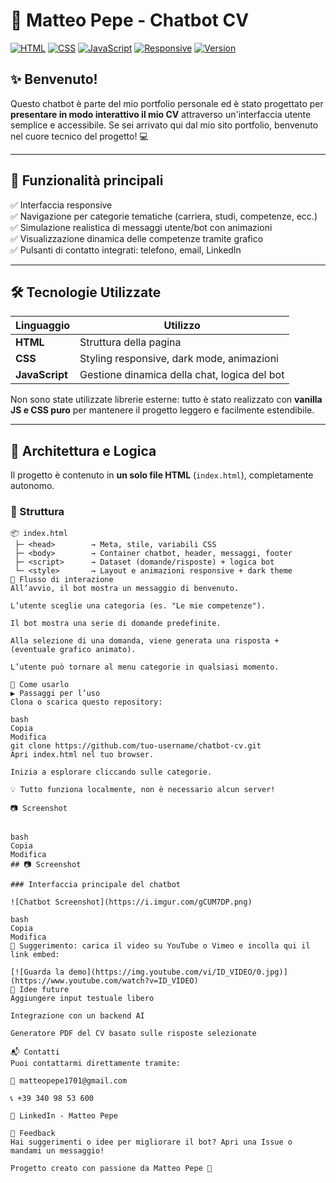 # 🧠 Matteo Pepe - Chatbot CV

[![HTML](https://img.shields.io/badge/code-HTML-blue)](https://developer.mozilla.org/en-US/docs/Web/HTML)
[![CSS](https://img.shields.io/badge/style-CSS-blueviolet)](https://developer.mozilla.org/en-US/docs/Web/CSS)
[![JavaScript](https://img.shields.io/badge/script-JavaScript-yellow)](https://developer.mozilla.org/en-US/docs/Web/JavaScript)
[![Responsive](https://img.shields.io/badge/UI-Responsive-informational)]()
[![Version](https://img.shields.io/badge/version-1.0-green)]()

## ✨ Benvenuto!

Questo chatbot è parte del mio portfolio personale ed è stato progettato per **presentare in modo interattivo il mio CV** attraverso un'interfaccia utente semplice e accessibile. Se sei arrivato qui dal mio sito portfolio, benvenuto nel cuore tecnico del progetto! 💻

---

## 📌 Funzionalità principali

✅ Interfaccia responsive  
✅ Navigazione per categorie tematiche (carriera, studi, competenze, ecc.)  
✅ Simulazione realistica di messaggi utente/bot con animazioni  
✅ Visualizzazione dinamica delle competenze tramite grafico  
✅ Pulsanti di contatto integrati: telefono, email, LinkedIn  

---

## 🛠️ Tecnologie Utilizzate

| Linguaggio      | Utilizzo                                         |
|-----------------|--------------------------------------------------|
| **HTML**        | Struttura della pagina                          |
| **CSS**         | Styling responsive, dark mode, animazioni       |
| **JavaScript**  | Gestione dinamica della chat, logica del bot    |

Non sono state utilizzate librerie esterne: tutto è stato realizzato con **vanilla JS e CSS puro** per mantenere il progetto leggero e facilmente estendibile.

---

## 🧩 Architettura e Logica

Il progetto è contenuto in **un solo file HTML** (`index.html`), completamente autonomo.

### 📐 Struttura

```plaintext
📦 index.html
 ├─ <head>        → Meta, stile, variabili CSS
 ├─ <body>        → Container chatbot, header, messaggi, footer
 ├─ <script>      → Dataset (domande/risposte) + logica bot
 └─ <style>       → Layout e animazioni responsive + dark theme
🔄 Flusso di interazione
All’avvio, il bot mostra un messaggio di benvenuto.

L’utente sceglie una categoria (es. "Le mie competenze").

Il bot mostra una serie di domande predefinite.

Alla selezione di una domanda, viene generata una risposta + (eventuale grafico animato).

L’utente può tornare al menu categorie in qualsiasi momento.

🧪 Come usarlo
▶️ Passaggi per l’uso
Clona o scarica questo repository:

bash
Copia
Modifica
git clone https://github.com/tuo-username/chatbot-cv.git
Apri index.html nel tuo browser.

Inizia a esplorare cliccando sulle categorie.

💡 Tutto funziona localmente, non è necessario alcun server!

📷 Screenshot


bash
Copia
Modifica
## 📷 Screenshot

### Interfaccia principale del chatbot

![Chatbot Screenshot](https://i.imgur.com/gCUM7DP.png)

bash
Copia
Modifica
📌 Suggerimento: carica il video su YouTube o Vimeo e incolla qui il link embed:

[![Guarda la demo](https://img.youtube.com/vi/ID_VIDEO/0.jpg)](https://www.youtube.com/watch?v=ID_VIDEO)
🚀 Idee future
Aggiungere input testuale libero

Integrazione con un backend AI

Generatore PDF del CV basato sulle risposte selezionate

📬 Contatti
Puoi contattarmi direttamente tramite:

📧 matteopepe1701@gmail.com

📞 +39 340 98 53 600

💼 LinkedIn - Matteo Pepe

💬 Feedback
Hai suggerimenti o idee per migliorare il bot? Apri una Issue o mandami un messaggio!

Progetto creato con passione da Matteo Pepe 💙
